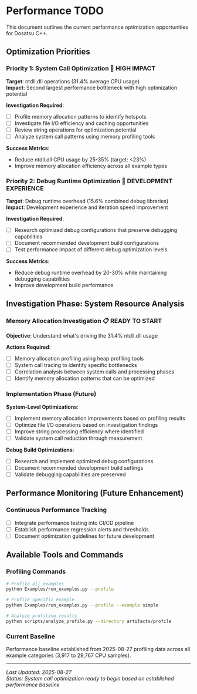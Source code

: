 # Performance TODO

This document outlines the current performance optimization opportunities for Dosatsu C++.

## Optimization Priorities

### Priority 1: System Call Optimization 🎯 HIGH IMPACT

**Target**: ntdll.dll operations (31.4% average CPU usage)  
**Impact**: Second largest performance bottleneck with high optimization potential

**Investigation Required**:
- [ ] Profile memory allocation patterns to identify hotspots
- [ ] Investigate file I/O efficiency and caching opportunities  
- [ ] Review string operations for optimization potential
- [ ] Analyze system call patterns using memory profiling tools

**Success Metrics**:
- Reduce ntdll.dll CPU usage by 25-35% (target: <23%)
- Improve memory allocation efficiency across all example types

### Priority 2: Debug Runtime Optimization 🔧 DEVELOPMENT EXPERIENCE

**Target**: Debug runtime overhead (15.6% combined debug libraries)  
**Impact**: Development experience and iteration speed improvement

**Investigation Required**:
- [ ] Research optimized debug configurations that preserve debugging capabilities
- [ ] Document recommended development build configurations
- [ ] Test performance impact of different debug optimization levels

**Success Metrics**:
- Reduce debug runtime overhead by 20-30% while maintaining debugging capabilities
- Improve development build performance

## Investigation Phase: System Resource Analysis

### Memory Allocation Investigation 📋 READY TO START

**Objective**: Understand what's driving the 31.4% ntdll.dll usage

**Actions Required**:
- [ ] Memory allocation profiling using heap profiling tools
- [ ] System call tracing to identify specific bottlenecks
- [ ] Correlation analysis between system calls and processing phases
- [ ] Identify memory allocation patterns that can be optimized

### Implementation Phase (Future)

**System-Level Optimizations**:
- [ ] Implement memory allocation improvements based on profiling results
- [ ] Optimize file I/O operations based on investigation findings
- [ ] Improve string processing efficiency where identified
- [ ] Validate system call reduction through measurement

**Debug Build Optimizations**:
- [ ] Research and implement optimized debug configurations
- [ ] Document recommended development build settings
- [ ] Validate debugging capabilities are preserved

## Performance Monitoring (Future Enhancement)

### Continuous Performance Tracking
- [ ] Integrate performance testing into CI/CD pipeline
- [ ] Establish performance regression alerts and thresholds
- [ ] Document optimization guidelines for future development

## Available Tools and Commands

### Profiling Commands
```bash
# Profile all examples
python Examples/run_examples.py --profile

# Profile specific example
python Examples/run_examples.py --profile --example simple

# Analyze profiling results
python scripts/analyze_profile.py --directory artifacts/profile
```

### Current Baseline
Performance baseline established from 2025-08-27 profiling data across all example categories (3,917 to 29,767 CPU samples).

---

*Last Updated: 2025-08-27*  
*Status: System call optimization ready to begin based on established performance baseline*
